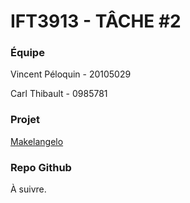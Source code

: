 # IFT3913 - TÂCHE #2

### Équipe
Vincent Péloquin - 20105029

Carl Thibault - 0985781

### Projet
[Makelangelo](https://github.com/umontreal-diro/Makelangelo-software)

### Repo Github
À suivre.